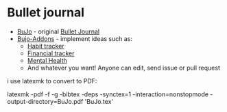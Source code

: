 # Bullet journal
* [BuJo](BuJo.tex) - original [Bullet Journal](https://www.youtube.com/watch?v=fm15cmYU0IM)
* [Bujo-Addons](Bujo-Addons.tex) - implement ideas such as:
	* [Habit tracker](https://bulletjournal.com/blogs/bulletjournalist/intentional-habit-tracking)
	* [Financial tracker](https://bulletjournal.com/blogs/bulletjournalist/finance-log-round-up)
	* [Mental Health](https://bulletjournal.com/blogs/bulletjournalist/5-ways-to-bullet-journal-to-benefit-your-mental-health)
	* And whatever you want! Anyone can edit, send issue or pull request

i use latexmk to convert to PDF:

latexmk -pdf -f -g -bibtex -deps -synctex=1 -interaction=nonstopmode -output-directory=BuJo.pdf 'BuJo.tex'

